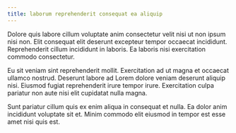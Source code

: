 ```yaml
---
title: laborum reprehenderit consequat ea aliquip
---
```


Dolore quis labore cillum voluptate anim consectetur velit nisi ut non ipsum nisi non. Elit consequat elit deserunt excepteur tempor occaecat incididunt. Reprehenderit cillum incididunt in laboris. Ea laboris nisi exercitation commodo consectetur.

Eu sit veniam sint reprehenderit mollit. Exercitation ad ut magna et occaecat ullamco nostrud. Deserunt labore ad Lorem dolore veniam deserunt aliquip nisi. Eiusmod fugiat reprehenderit irure tempor irure. Exercitation culpa pariatur non aute nisi elit cupidatat nulla magna.

Sunt pariatur cillum quis ex enim aliqua in consequat et nulla. Ea dolor anim incididunt voluptate sit et. Minim commodo elit eiusmod in tempor est esse amet nisi quis est.